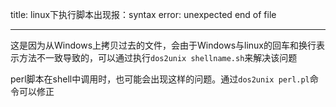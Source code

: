 title: linux下执行脚本出现报：syntax error: unexpected end of file

----------------

这是因为从Windows上拷贝过去的文件，会由于Windows与linux的回车和换行表示方法不一致导致的，可以通过执行`dos2unix shellname.sh`来解决该问题

perl脚本在shell中调用时，也可能会出现这样的问题。通过`dos2unix perl.pl`命令可以修正